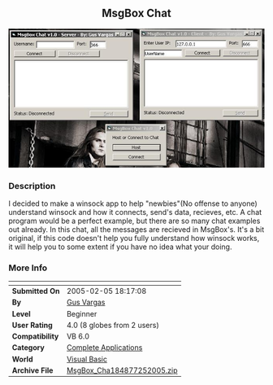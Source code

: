 ﻿<div align="center">

## MsgBox Chat

<img src="PIC2005251822582877.JPG">
</div>

### Description

I decided to make a winsock app to help "newbies"(No offense to anyone) understand winsock and how it connects, send's data, recieves, etc. A chat program would be a perfect example, but there are so many chat examples out already. In this chat, all the messages are recieved in MsgBox's. It's a bit original, if this code doesn't help you fully understand how winsock works, it will help you to some extent if you have no idea what your doing.
 
### More Info
 


<span>             |<span>
---                |---
**Submitted On**   |2005-02-05 18:17:08
**By**             |[Gus Vargas](https://github.com/Planet-Source-Code/PSCIndex/blob/master/ByAuthor/gus-vargas.md)
**Level**          |Beginner
**User Rating**    |4.0 (8 globes from 2 users)
**Compatibility**  |VB 6\.0
**Category**       |[Complete Applications](https://github.com/Planet-Source-Code/PSCIndex/blob/master/ByCategory/complete-applications__1-27.md)
**World**          |[Visual Basic](https://github.com/Planet-Source-Code/PSCIndex/blob/master/ByWorld/visual-basic.md)
**Archive File**   |[MsgBox\_Cha184877252005\.zip](https://github.com/Planet-Source-Code/gus-vargas-msgbox-chat__1-58717/archive/master.zip)








